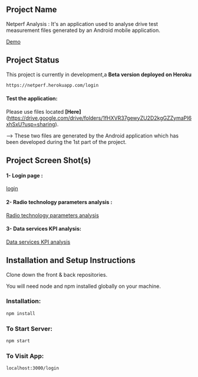 ## Project Name

Netperf Analysis : It's an application used to analyse drive test measurement files generated by an Android mobile application.

[Demo](https://i.imgur.com/XCsuh4G.gifv)

## Project Status

This project is currently in development,a **Beta version deployed on Heroku**

```bash
https://netperf.herokuapp.com/login

```

#### Test the application: 

Please use files located **[Here]**(https://drive.google.com/drive/folders/1fHXVR37gewyZU2D2kgGZZymaPI6xhSxU?usp=sharing).

--> These two files are generated by the Android application which has been developed during the 1st part of the project.



## Project Screen Shot(s)
#### 1- Login page :

[login](https://i.imgur.com/6MUILiv.png)

#### 2- Radio technology parameters analysis :

[Radio technology parameters analysis](https://i.imgur.com/gd3Plx7.png)

#### 3- Data services KPI analysis:


[Data services KPI analysis](https://i.imgur.com/1zvgWjT.png)

## Installation and Setup Instructions

Clone down the front & back repositories. 

You will need node and npm installed globally on your machine.

### Installation:

```bash
npm install

```

### To Start Server:

```bash
npm start
```

### To Visit App:

```bash
localhost:3000/login
```